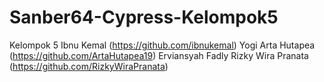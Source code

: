 # Sanber64-Cypress-Kelompok5
Kelompok 5 
Ibnu Kemal (https://github.com/ibnukemal)
Yogi
Arta Hutapea (https://github.com/ArtaHutapea19)
Erviansyah Fadly
Rizky Wira Pranata (https://github.com/RizkyWiraPranata)

